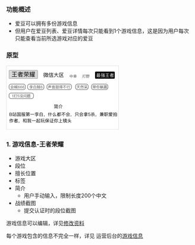 ### 功能概述
* 爱豆可以拥有多份游戏信息
* 但用户在爱豆列表、爱豆详情每次只能看到1个游戏信息，这是因为用户每次只能查看当前所选游戏对应的爱豆


### 原型
![](img/模块-爱豆详情-游戏信息.jpg)

### 1. 游戏信息-王者荣耀
* 游戏大区
* 段位
* 擅长位置
* 标签
* 简介
	* 用户手动输入，限制长度200个中文
* 战绩截图
	* 提交认证时的段位截图

游戏信息可以编辑，详见[修改资料](xplayer-info-edit.md)

每个游戏包含的信息不完全一样，详见 运营后台的[游戏信息](console-gameinfo.md)
